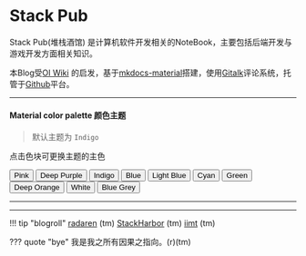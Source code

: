 
# Stack Pub
Stack Pub(堆栈酒馆) 是计算机软件开发相关的NoteBook，主要包括后端开发与游戏开发方面相关知识。

本Blog受[OI Wiki](https://oi-wiki.org/) 的启发，基于[mkdocs-material](kit/mkdocs/)搭建，使用[Gitalk](https://gitalk.github.io/)评论系统，托管于[Github](https://github.com/opfanswyx/StackPub)平台。

---

#### Material color palette 颜色主题

> 默认主题为 `Indigo` 

点击色块可更换主题的主色

<div id="color-button">
<!--button data-md-color-primary="red">Red</button-->
<button data-md-color-primary="pink">Pink</button>
<!--button data-md-color-primary="purple">Purple</button-->
<button data-md-color-primary="deep-purple">Deep Purple</button>
<button data-md-color-primary="indigo">Indigo</button>
<button data-md-color-primary="blue">Blue</button>
<button data-md-color-primary="light-blue">Light Blue</button>
<button data-md-color-primary="cyan">Cyan</button>
<!--button data-md-color-primary="teal">Teal</button-->
<button data-md-color-primary="green">Green</button>
<!--button data-md-color-primary="light-green">LightGreen<button>
<button data-md-color-primary="lime">Lime</button-->
<!--button data-md-color-primary="yellow">Yellow</button>
<button data-md-color-primary="amber">Amber</button-->
<!--button data-md-color-primary="orange">Orange</button-->
<button data-md-color-primary="deep-orange">Deep Orange</button>
<!--button data-md-color-primary="brown">Brown</button-->
<button data-md-color-primary="white">White</button>
<!--button data-md-color-primary="grey">Grey</button-->
<button data-md-color-primary="blue-grey">Blue Grey</button>

</div>

<script>
  var buttons = document.querySelectorAll("button[data-md-color-primary]");
  Array.prototype.forEach.call(buttons, function(button) {
    button.addEventListener("click", function() {
      document.body.dataset.mdColorPrimary = this.dataset.mdColorPrimary;
      localStorage.setItem("data-md-color-primary",this.dataset.mdColorPrimary);
    })
  })
</script>
---


---   
!!! tip "blogroll"
    [radaren](http://leidar.ren/) (tm) 
    [StackHarbor](https://sh.alynx.moe/) (tm) 
    [iimt](http://www.iimt.me/) (tm)

??? quote "bye"
    我是我之所有因果之指向。(r)(tm)